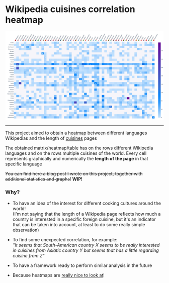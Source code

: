 # Wikipedia cuisines correlation heatmap

<p align="center">
  <img src="results/correlation_heatmap.jpg" title="Correlation heatmap obtained" width="1000" onclick="window.open(this.src)"/>
</p>

___

This project aimed to obtain a [heatmap](https://en.wikipedia.org/wiki/Heat_map) between different languages Wikipedias and the length of [cuisines](https://en.wikipedia.org/wiki/Cuisine) pages

The obtained matrix/heatmap/table has on the rows different Wikipedia languages and on the rows multiple cuisines of the world. Every cell represents graphically and numerically the **length of the page** in that specific language

~~You can find here a blog post I wrote on this project, together with additional statistics and graphs!~~ **WIP!**

### Why?

* To have an idea of the interest for different cooking cultures around the world!  
  (I'm not saying that the length of a Wikipedia page reflects how much a country is interested in a specific foreign cuisine, but it's an indicator that can be taken into account, at least to do some really simple observation)

* To find some unexpected correlation, for example:  
  _"It seems that South-American country X seems to be really interested in cuisines from Asiatic country Y but seems that has a little regarding cuisine from Z"_

* To have a framework ready to perform similar analysis in the future

* Because heatmaps are [really nice to look at](https://duckduckgo.com/?q=heatmap+correlation+colored&iax=images&ia=images)!